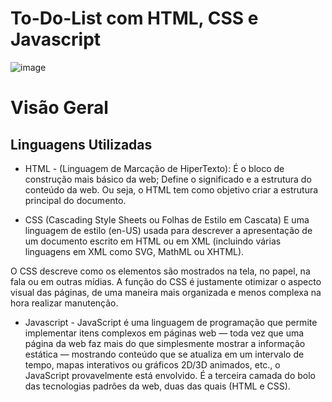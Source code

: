 # To-Do-List com HTML, CSS e Javascript

![image](https://user-images.githubusercontent.com/114995774/232355195-4d1f8c12-4569-44d8-83e7-2218c919ac4a.png)


<h1> Visão Geral</h1>

<h2> Linguagens Utilizadas</h2>

- HTML - (Linguagem de Marcação de HiperTexto):
É o bloco de construção mais básico da web; Define o significado e a estrutura do conteúdo da web. Ou seja, o HTML tem como objetivo criar a estrutura principal do documento.


- CSS (Cascading Style Sheets ou Folhas de Estilo em Cascata)
E uma linguagem de estilo (en-US) usada para descrever a apresentação de um documento escrito em HTML ou em XML (incluindo várias linguagens em XML como SVG, MathML ou XHTML).

O CSS descreve como os elementos são mostrados na tela, no papel, na fala ou em outras mídias.
A função do CSS é justamente otimizar o aspecto visual das páginas, de uma maneira mais organizada e menos complexa na hora realizar manutenção.

- Javascript - JavaScript é uma linguagem de programação que permite implementar itens complexos em páginas web — toda vez que uma página da web faz mais do que simplesmente mostrar a informação estática — mostrando conteúdo que se atualiza em um intervalo de tempo, mapas interativos ou gráficos 2D/3D animados, etc., o JavaScript provavelmente está envolvido. É a terceira camada do bolo das tecnologias padrões da web, duas das quais (HTML e CSS).
